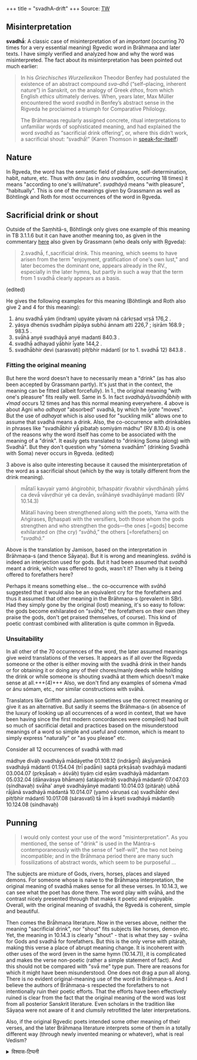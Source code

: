 +++
title = "svadhA-drift"
+++
Source: [TW](https://discord.com/channels/1073779927482109952/1074051708352725002/1088038766003900426)

## Misinterpretation
**svadhā́**: A classic case of misinterpretation of an _important_ (occurring 70 times for a very essential meaning) Ṛgvedic word in Brāhmaṇa and later texts. I have simply verified and analyzed how and why the word was misinterpreted. The fact about its misinterpretation has been pointed out much earlier:

> In his _Griechisches Wurzellexikon_ Theodor Benfey had postulated the existence of an abstract compound _sva–dhấ_ (“self–placing, inherent nature”) in Sanskrit, on the analogy of Greek _éthos_, from which English _ethics_ ultimately derives. When, years later, Max Müller encountered the word _svadhấ_ in Benfey’s abstract sense in the Rigveda he proclaimed a triumph for Comparative Philology. 
> 
> The Brāhmaṇas regularly assigned concrete, ritual interpretations to unfamiliar words of sophisticated meaning, and had explained the word _svadhấ_ as “sacrificial drink offering”, or, where this didn’t work, a sacrificial shout: “svadhấ!” (Karen Thomson in [speak-for-itself](https://rigveda.co.uk/speak-for-itself "https://rigveda.co.uk/speak-for-itself"))

## Nature
In Ṛgveda, the word has the semantic field of pleasure, self-determination, habit, nature, etc. Thus with _ánu_ (as in _ánu svadhā́m_, occurring 18 times) it means "according to one's will/nature". _svadháyā_ means "with pleasure", "habitually". This is one of the meanings given by Grassmann as well as Böhtlingk and Roth for most occurrences of the word in Ṛgveda. 

## Sacrificial drink or shout
Outside of the Saṃhitā-s, Böhtlingk only gives one example of this meaning in TB 3.1.1.6 but it can have another meaning too, as given in the commentary [here](https://archive.org/details/in.ernet.dli.2015.344992/page/7/ "https://archive.org/details/in.ernet.dli.2015.344992/page/7/") also given by Grassmann (who deals only with Ṛgveda):

> 2.svadhā́, f.,sacrificial drink. This meaning, which seems to have arisen from the term "enjoyment, gratification of one's own lust," and later becomes the dominant one, appears already in the RV., especially in the later hymns, but partly in such a way that the term from 1 svadhā́ clearly appears as a basis.

(edited)

He gives the following examples for this meaning (Böhtlingk and Roth also give 2 and 4 for this meaning): 

1. ánu svadhā́ yám (índram) upyáte yávaṃ ná cárkṛṣad vṛṣā 176,2 . 
2. yásya dhenús svadhā́m pīpāya subhú ánnam atti 226,7 ; iṣirām 168.9 ; 983.5 . 
3. svā́hā anyé svadháyā anyé madanti 840.3 . 
4. svadhā́ adhayad yā́bhir ī́yate 144,2 . 
5. svadhā́bhir devi (sarasvati) pitṛ́bhir mádantī (or to 1. svadhā́ 12) 843.8 . 

### Fitting the original meaning
But here the word doesn't have to necessarily mean a "drink" (as has also been accepted by Grassmann partly). It's just that in the context, the meaning can be fitted (albeit forcefully). In 1., the original meaning "with one's pleasure" fits really well. Same in 5. In fact _svadháyā/svadhā́bhiḥ_ with _√mad_ occurs 12 times and has this normal meaning everywhere. 4 above is about Agni who _adhayat_ "absorbed" svadhā, by which he _īyate_ "moves". But the use of _adhayat_ which is also used for "suckling milk" allows one to assume that svadhā means a drink. Also, the co-occurrence with drinkables in phrases like "svadhā́bhir yā́ píbataḥ somiyám mádhu" (RV 8.10.4) is one of the reasons why the word itself has come to be associated with the meaning of a "drink". It easily gets translated to "drinking Soma (along) with Svadhā". But they don't question why "sómena svadhā́m" (drinking Svadhā with Soma) never occurs in Ṛgveda. (edited)

3 above is also quite interesting because it caused the misinterpretation of the word as a sacrificial shout (which by the way is totally different from the drink meaning). 


> mā́talī kavyaír yamó áṅgirobhir, bṛ́haspátir ṛ́kvabhir vāvṛdhānáḥ yā́ṁś ca devā́ vāvṛdhúr yé ca devā́n, svā́hānyé svadháyānyé madanti (RV 10.14.3)
> 
> Mātalī having been strengthened along with the poets, Yama with the Aṅgirases, Br̥haspati with the versifiers, both those whom the gods strengthen and who strengthen the gods—the ones \[=gods\] become exhilarated on (the cry) “_svāhā_,” the others \[=forefathers\] on “_svadhā_.”

Above is the translation by Jamison, based on the interpretation in Brāhmaṇa-s (and thence Sāyaṇa). But it is wrong and meaningless. _svāhā_ is indeed an interjection used for gods. But it had been assumed that _svadhā_ meant a drink, which was offered to gods, wasn't it? Then why is it being offered to forefathers here? 

Perhaps it means something else... the co-occurrence with _svāhā_ suggested that it would also be an equivalent cry for the forefathers and thus it assumed that other meaning in the Brāhmaṇa-s (prevalent in SBr). Had they simply gone by the original (lost) meaning, it's so easy to follow: the gods become exhilarated on “_svāhā_,” the forefathers on their own (they praise the gods, don't get praised themselves, of course). This kind of poetic contrast combined with alliteration is quite common in Ṛgveda.

### Unsuitability
In all other of the 70 occurrences of the word, the later assumed meanings give weird translations of the verses. It appears as if all over the Rigveda someone or the other is either moving with the svadhā drink in their hands or for obtaining it or doing any of their chores/manly deeds while holding the drink or while someone is shouting svadhā at them which doesn't make sense at all.+++(4)+++ Also, we don't find any examples of sómena √mad or ánu sómam, etc., nor similar constructions with svāhā. 

Translators like Griffith and Jamison sometimes use the correct meaning or give it as an alternative. But sadly it seems the Brāhmaṇa-s (in absence of the luxury of looking up all occurrences of a word in context, that we have been having since the first modern concordances were compiled) had built so much of sacrificial detail and practices based on the misunderstood meanings of a word so simple and useful and common, which is meant to simply express "naturally" or "as you please" etc.

Consider all 12 occurrences of svadhā with mad

mádhye diváḥ svadháyā mādáyethe 01.108.12 (indrāgnī́)
ákṣīyamāṇā svadháyā mádanti 01.154.04 (trī́ padā́ni)
saptá pṛkṣā́saḥ svadháyā madanti 03.004.07 (pṛkṣā́saḥ = áśvāḥ)
tiyáṃ cid eṣāṃ svadháyā mádantam 05.032.04 (dānavásya bhā́maṃ)
šatápavitrāḥ svadháyā mádantīr 07.047.03 (síndhavaḥ)
svā́ha' anyé svadháyānyé madanti 10.014.03 (pitáraḥ)
ubhā́ rā́jānā svadháyā mádantā 10.014.07 (yamó váruṇaś ca)
svadhā́bhir devi pitṛ́bhir mádantī 10.017.08 (sárasvatī)
tā́ īm ā́ kṣeti svadháyā mádantīḥ 10.124.08 (síndhavaḥ)

## Punning
> I would only contest your use of the word "misinterpretation".  As you mentioned, the sense of "drink" is used in the Mántra-s contemporaneously with the sense of "self-will", the two not being incompatible; and in the Brā́hmaṇa period there are many such fossilizations of abstract words, which seem to be purposeful ...

The subjects are mixture of Gods, rivers, horses, places and slayed demons. For someone whose is naive to the Brā́hmaṇa interpretation, the original meaning of svadhā́ makes sense for all these verses. In 10.14.3, we can see what the poet has done there. The word play with svā́hā, and the contrast nicely presented through that makes it poetic and enjoyable. Overall, with the original meaning of svadhā́, the Ṛgvedá is coherent, simple and beautiful.

Then comes the Brā́hmaṇa literature. Now in the verses above, neither the meaning "sacrificial drink", nor "shout" fits subjects like horses, demon etc. Yet, the meaning in 10.14.3 is clearly "shout" - that is what they say - svā́ha for Gods and svadhā́ for forefathers. But this is the only verse with pitáraḥ, making this verse a place of abrupt meaning change. It is incoherent with other uses of the word (even in the same hymn (10.14.7)), it is complicated and makes the verse non-poetic (rather a simple statement of fact). And this should not be compared with "svā́ me" type pun. There are reasons for which it might have been misunderstood. One does not drag a pun all along. There is no evident original-meaning use of the word in Brā́hmaṇa-s. And I believe the authors of Brā́hmaṇa-s respected the forefathers to not intentionally ruin their poetic efforts. That the efforts have been effectively ruined is clear from the fact that the original meaning of the word was lost from all posterior Sanskrit literature. Even scholars in the tradition like Sāyaṇa were not aware of it and clumsily retrofitted the later interpretations.

Also, if the original Ṛgvedic poets intended some other meaning of their verses, and the later Brāhmaṇa literature interprets some of them in a totally different way (through newly invented meaning or whatever), what is real Vedism?

<details><summary>विश्वास-टिप्पनी</summary>

> "It appears as if all over the Rigveda someone or the other is either moving with the svadhā drink in their hands or for obtaining it or doing any of their chores/manly deeds while holding the drink or while someone is shouting svadhā at them which doesn't make sense at all"

"It appears as if all over the Rigveda someone or the other is doing any of their chores/manly deeds while someone is shouting svadhā at them." makes sense to me. Like the Mongol Hurray.

> "But sadly it seems the Brāhmaṇa-s had built so much of sacrificial detail and practices based on the misunderstood meanings of a word so simple and useful and common, which is meant to simply express "naturally" or "as you please" etc."

इति +अनुपपन्नम्। यतः, ब्राह्मणसप्रदाय ऋग्रचनावेलायाम् अपि, ततः प्राग् अपि च वर्तमानो हि कर्मसङ्गतोद्गारान् अरक्षद् इति तत्-स्वभावावेक्षणेन सिध्यति।

स्वधाशब्दस्य यौगिको ऽर्थः स्पष्ट एव यस्मै कस्मैचित् - "पुरोहित"वत्। तथा सत्य् अत्र रूढार्था ब्राह्मणोक्ता यौगिकार्थान् आच्छादयन्तीति कथम्?

अपि च "स्व-धा" इत्य् अस्मिन् "धा" इति नानार्थच्छाया बोधयितुं समर्थ इति
न कवीनां तिरोहितो विषय आसीत्, येन क्वचित् करणं सूचयेत्, क्वचित् क्रियाम् …

यावान् एव धा = धा + भावे क्विप् (?) इति स्वाभाविकः, तावान् एव धा = धा + करणे क्विप् (?) अपीति मे प्रतिभाति।
</details>
